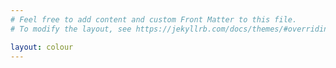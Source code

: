 ```yaml
---
# Feel free to add content and custom Front Matter to this file.
# To modify the layout, see https://jekyllrb.com/docs/themes/#overriding-theme-defaults

layout: colour
---
```

